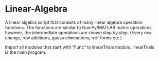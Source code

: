 # Linear-Algebra

A linear algebra script that consists of many linear algebra operation functions. The functions are similar to NumPy/MATLAB matrix operations, however, the intermediate operations are shown step by step. (Every row change, row additions, gauss eliminations, rref forms etc.)   

Import all modules that start with "Func" to linearTrials module. linearTrials is the main program.

